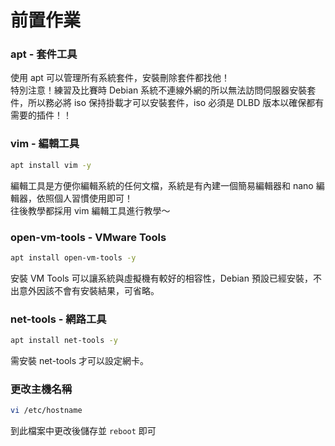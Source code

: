 # 前置作業

### apt - 套件工具

使用 apt 可以管理所有系統套件，安裝刪除套件都找他！</br>
特別注意！練習及比賽時 Debian 系統不連線外網的所以無法訪問伺服器安裝套件，所以務必將 iso 保持掛載才可以安裝套件，iso 必須是 DLBD 版本以確保都有需要的插件！！

### vim - 編輯工具

```bash
apt install vim -y
```

編輯工具是方便你編輯系統的任何文檔，系統是有內建一個簡易編輯器和 nano 編輯器，依照個人習慣使用即可！</br>
往後教學都採用 vim 編輯工具進行教學～

### open-vm-tools - VMware Tools

```bash
apt install open-vm-tools -y
```

安裝 VM Tools 可以讓系統與虛擬機有較好的相容性，Debian 預設已經安裝，不出意外因該不會有安裝結果，可省略。

### net-tools - 網路工具

```bash
apt install net-tools -y
```

需安裝 net-tools 才可以設定網卡。

### 更改主機名稱

```bash
vi /etc/hostname
```

到此檔案中更改後儲存並 `reboot` 即可
